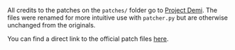 All credits to the patches on the `patches/` folder go to [Project Demi](https://projectdemi.com/). The files were renamed for more intuitive use with `patcher.py` but are otherwise unchanged from the originals.

You can find a direct link to the official patch files [here](https://github.com/caerulius/FFVCareerDay/tree/master/utilities/Project%20Demi%20Patcher/FF5%20Project%20Demi%20Patcher/patches).
